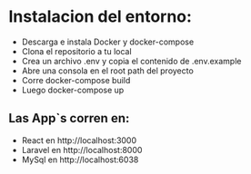 # Instalacion del entorno:

- Descarga e instala Docker y docker-compose
- Clona el repositorio a tu local
- Crea un archivo .env y copia el contenido de .env.example
- Abre una consola en el root path del proyecto
- Corre docker-compose build
- Luego docker-compose up


## Las App`s corren en:

- React en http://localhost:3000
- Laravel en http://localhost:8000
- MySql en http://localhost:6038
